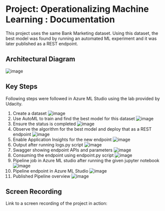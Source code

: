 # Project: Operationalizing Machine Learning : Documentation

This project uses the same Bank Marketing dataset. Using this dataset, the best model was found by running an automated ML experiment and it was later published as a REST endpoint.

## Architectural Diagram
![image](https://user-images.githubusercontent.com/109726862/181511798-2170ca5d-142a-4efd-bf74-d11492718be8.png)

## Key Steps
Following steps were followed in Azure ML Studio using the lab provided by Udacity.
1. Create a dataset
 ![image](https://user-images.githubusercontent.com/109726862/181511921-4f055897-9c32-4d41-bc1b-840766d52787.png)
2. Use AutoML to train and find the best model for this dataset
  ![image](https://user-images.githubusercontent.com/109726862/181512310-cbd60148-334b-41a2-81b9-f38029e5e8bf.png)
3. Ensure the status is completed
  ![image](https://user-images.githubusercontent.com/109726862/181512584-8925a1a2-6a45-49b8-98c4-bda52804706e.png)
4. Observe the algorithm for the best model and deploy that as a REST endpoint
  ![image](https://user-images.githubusercontent.com/109726862/181513072-2f068eb8-d225-4248-b5f9-2298d7c4d3c8.png)
5. Enable Application Insights for the new endpoint
  ![image](https://user-images.githubusercontent.com/109726862/181513371-23cacf10-e445-4806-b5bd-74b65b08c472.png)
6. Output after running logs.py script
  ![image](https://user-images.githubusercontent.com/109726862/181513601-0c12b53c-f7a0-4b7d-bd98-7b3d8a793671.png)
7. Swagger showing endpoint APIs and parameters
  ![image](https://user-images.githubusercontent.com/109726862/181513982-8f92c05e-1921-4cb4-948f-078043742174.png)
8. Consuming the endpoint using endpoint.py script
  ![image](https://user-images.githubusercontent.com/109726862/181514305-350e7543-7308-4da6-a24e-7b233227aed1.png)
9. Pipeline job in Azure ML studio after running the given jupyter notebook
  ![image](https://user-images.githubusercontent.com/109726862/181514620-5b9dd433-4792-419a-bca1-e3ae9df5164a.png)
10. Pipeline endpoint in Azure ML Studio
  ![image](https://user-images.githubusercontent.com/109726862/181514854-849febb4-8413-4dc1-8bd6-22d87a0742d3.png)
11. Published Pipeline overview
  ![image](https://user-images.githubusercontent.com/109726862/181515139-81d73c25-8bd5-4cfb-bfad-19a93aafc0df.png)

## Screen Recording
Link to a screen recording of the project in action:

